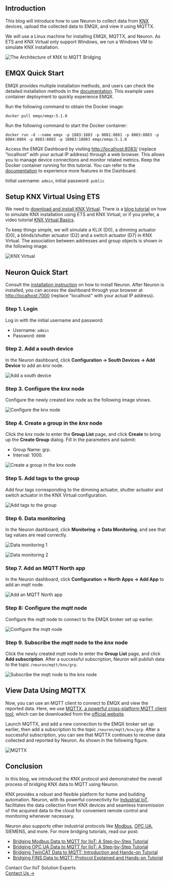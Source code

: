 ## Introduction

This blog will introduce how to use Neuron to collect data from [KNX](https://www.emqx.com/en/blog/knx-protocol) devices, upload the collected data to EMQX, and view it using MQTTX.

We will use a Linux machine for installing EMQX, MQTTX, and Neuron. As ETS and KNX Virtual only support Windows, we run a Windows VM to simulate KNX installation. 


![The Architecture of KNX to MQTT Bridging](https://assets.emqx.com/images/94d52d2aba496120411cc0d02bde8ad7.png)


## EMQX Quick Start

EMQX provides multiple installation methods, and users can check the detailed installation methods in the [documentation](https://docs.emqx.com/en/emqx/v5.0/deploy/install.html). This example uses container deployment to quickly experience EMQX.

Run the following command to obtain the Docker image:

```
docker pull emqx/emqx:5.1.0
```

Run the following command to start the Docker container:

```
docker run -d --name emqx -p 1883:1883 -p 8081:8081 -p 8083:8083 -p 8084:8084 -p 8883:8883 -p 18083:18083 emqx/emqx:5.1.0
```

Access the EMQX Dashboard by visiting [http://localhost:8083/](http://localhost:18083/) (replace “localhost” with your actual IP address) through a web browser. This allows you to manage device connections and monitor related metrics. Keep the Docker container running for this tutorial. You can refer to the [documentation](https://docs.emqx.com/en/emqx/v5.0/) to experience more features in the Dashboard.

Initial username: `admin`, initial password: `public`

## Setup KNX Virtual Using ETS

We need to [download and install KNX Virtual](https://www.knx.org/knx-en/for-professionals/get-started/knx-virtual/index.php). There is a [blog tutorial](https://www.ets6.org/ets6-and-knx-virtual/) on how to simulate KNX installation using ETS and KNX Virtual, or if you prefer, a video tutorial [KNX Virtual Basics](https://www.youtube.com/watch?v=01MO_zmtGv4).

To keep things simple, we will simulate a KLiX (D0), a dimming actuator (D0), a blinds/shutter actuator (D2) and a switch actuator (D7) in KNX Virtual. The association between addresses and group objects is shown in the following image.

![KNX Virtual](https://assets.emqx.com/images/6d36e1efa508eca48c39832c7954f57c.png)

## Neuron Quick Start

Consult the [installation instruction](https://neugates.io/docs/en/latest/installation/installation.html) on how to install Neuron. After Neuron is installed, you can access the dashboard through your browser at [http://localhost:7000](http://localhost:7000/) (replace "localhost" with your actual IP address).

### Step 1. Login

Log in with the initial username and password:

- Username: `admin`
- Password: `0000`

### Step 2. Add a south device

In the Neuron dashboard, click **Configuration ->  South Devices -> Add Device** to add an *knx* node.

![Add a south device](https://assets.emqx.com/images/769435a4caf26298e8e0cb924de59a20.png)

### Step 3. Configure the *knx* node

Configure the newly created *knx* node as the following image shows.

![Configure the *knx* node](https://assets.emqx.com/images/8b93dfd897e88acba6d51f129f0426d5.png)


### Step 4. Create a group in the *knx* node

Click the *knx* node to enter the **Group List** page, and click **Create** to bring up the **Create Group** dialog. Fill in the parameters and submit:

- Group Name: grp.
- Interval: 1000.

![Create a group in the *knx* node](https://assets.emqx.com/images/b3ce997da0687c578dfc8ed850744627.png)

### Step 5. Add tags to the group

Add four tags corresponding to the dimming actuator, shutter actuator and switch actuator in the KNX Virtual configuration.

![Add tags to the group](https://assets.emqx.com/images/17ecb2eba0fbbe000112872f8833e374.png)

### Step 6. Data monitoring

In the Neuron dashboard, click **Monitoring -> Data Monitoring**, and see that tag values are read correctly.

![Data monitoring 1](https://assets.emqx.com/images/8f5dd1e3c15a5c4a2f515e6e8c5b2e4f.png)

![Data monitoring 2](https://assets.emqx.com/images/2b09ae4a02367b3c2b8c3221902b6b06.png)

### Step 7. Add an MQTT North app

In the Neuron dashboard, click **Configuration ->  North Apps -> Add App** to add an *mqtt* node.

![Add an MQTT North app](https://assets.emqx.com/images/6dc854ceedafc6615e71b5fa275c1699.png)

### Step 8: Configure the *mqtt* node

Configure the *mqtt* node to connect to the EMQX broker set up earlier.

![Configure the *mqtt* node](https://assets.emqx.com/images/c6725171f15e8529492588ae3693af98.png) 

### Step 9. Subscribe the *mqtt* node to the *knx* node

Click the newly created *mqtt* node to enter the **Group List** page, and click **Add subscription**. After a successful subscription, Neuron will publish data to the topic `/neuron/mqtt/knx/grp`.

![Subscribe the *mqtt* node to the *knx* node](https://assets.emqx.com/images/b673b0c1b5b23f682065d2beab900d6d.png)

## View Data Using MQTTX

Now, you can use an MQTT client to connect to EMQX and view the reported data. Here, we use [MQTTX, a powerful cross-platform MQTT client tool](https://mqttx.app/), which can be downloaded from the [official website](https://www.emqx.com/en/products/mqttx).

Launch MQTTX, and add a new connection to the EMQX broker set up earlier, then add a subscription to the topic  `/neuron/mqtt/knx/grp`. After a successful subscription, you can see that MQTTX continues to receive data collected and reported by Neuron. As shown in the following figure.

![MQTTX](https://assets.emqx.com/images/9beb4e4d3514aff1b659067c42be9084.png)

## Conclusion

In this blog, we introduced the KNX protocol and demonstrated the overall process of bridging KNX data to MQTT using Neuron.

KNX provides a robust and flexible platform for home and building automation. Neuron, with its powerful connectivity for [Industrial IoT](https://www.emqx.com/en/blog/iiot-explained-examples-technologies-benefits-and-challenges), facilitates the data collection from KNX devices and seamless transmission of the acquired data to the cloud for convenient remote control and monitoring whenever necessary. 

Neuron also supports other industrial protocols like [Modbus](https://www.emqx.com/en/blog/modbus-protocol-the-grandfather-of-iot-communication), [OPC UA](https://www.emqx.com/en/blog/opc-ua-protocol), SIEMENS, and more. For more bridging tutorials, read our post: 

- [Bridging Modbus Data to MQTT for IIoT:  A Step-by-Step Tutorial](https://www.emqx.com/en/blog/bridging-modbus-data-to-mqtt-for-iiot#the-architecture-of-modbus-to-mqtt-bridging) 
- [Bridging OPC UA Data to MQTT for IIoT: A Step-by-Step Tutorial](https://www.emqx.com/en/blog/bridging-opc-ua-data-to-mqtt-for-iiot) 
- [Bridging TwinCAT Data to MQTT: Introduction and Hands-on Tutorial](https://www.emqx.com/en/blog/bridging-twincat-data-to-mqtt) 
- [Bridging FINS Data to MQTT: Protocol Explained and Hands-on Tutorial](https://www.emqx.com/en/blog/bridging-fins-data-to-mqtt) 



<section class="promotion">
    <div>
        Contact Our IIoT Solution Experts
    </div>
    <a href="https://www.emqx.com/en/contact?product=solutions" class="button is-gradient px-5">Contact Us →</a>
</section>
